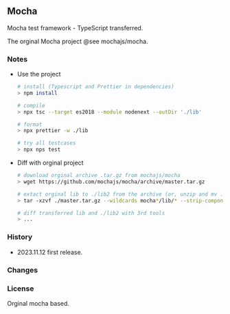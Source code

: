 ## Mocha

Mocha test framework - TypeScript transferred.

The orginal Mocha project @see mochajs/mocha.

### Notes 

* Use the project

  ```bash
  # install (Typescript and Prettier in dependencies)
  > npm install
  
  # compile
  > npx tsc --target es2018 --module nodenext --outDir './lib'
  
  # format
  > npx prettier -w ./lib
  
  # try all testcases
  > npx nps test
  ```

* Diff with orginal project

  ```bash
  # download orginal archive .tar.gz from mochajs/mocha
  > wget https://github.com/mochajs/mocha/archive/master.tar.gz
  
  # extact orginal lib to ./lib2 from the archive (or, unzip and mv ...)
  > tar -xzvf ./master.tar.gz --wildcards mocha*/lib/* --strip-components=2 --one-top-level=./lib2
  
  # diff transferred lib and ./lib2 with 3rd tools
  > ...
  ```



### History

* 2023.11.12 first release.

### Changes



### License

Orginal mocha based.

